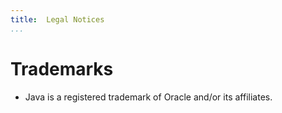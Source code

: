 ```yaml
---
title:	Legal Notices
...
```


# Trademarks
- Java is a registered trademark of Oracle and/or its affiliates.